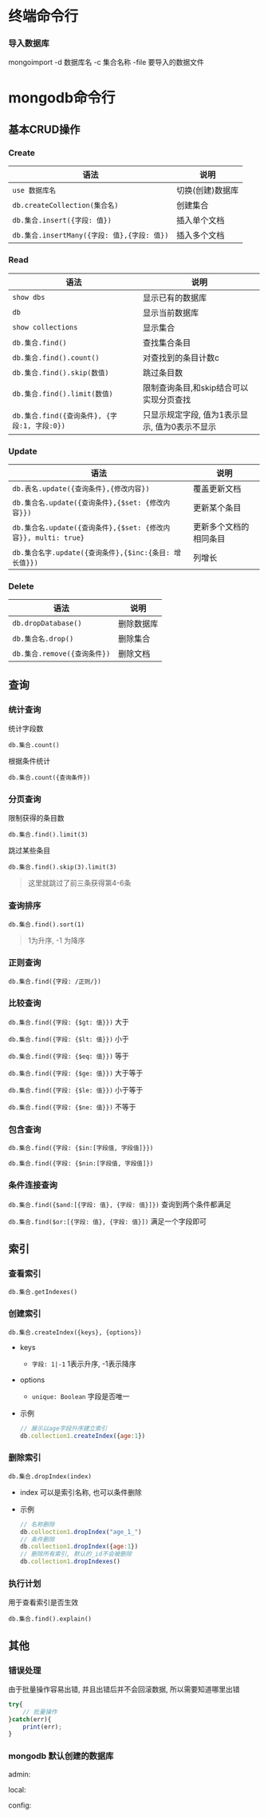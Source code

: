 # 终端命令行

### 导入数据库

mongoimport -d 数据库名 -c 集合名称 -file 要导入的数据文件

# mongodb命令行

## 基本CRUD操作

### Create

| 语法                                        | 说明             |
| ------------------------------------------- | ---------------- |
| `use 数据库名`                              | 切换(创建)数据库 |
| `db.createCollection(集合名)`               | 创建集合         |
| `db.集合.insert({字段: 值})`                | 插入单个文档     |
| `db.集合.insertMany({字段: 值},{字段: 值})` | 插入多个文档     |

### Read

| 语法                                         | 说明                                           |
| -------------------------------------------- | ---------------------------------------------- |
| `show dbs`                                   | 显示已有的数据库                               |
| `db`                                         | 显示当前数据库                                 |
| `show collections`                           | 显示集合                                       |
| `db.集合.find()`                             | 查找集合条目                                   |
| `db.集合.find().count()`                     | 对查找到的条目计数c                            |
| `db.集合.find().skip(数值)`                  | 跳过条目数                                     |
| `db.集合.find().limit(数值)`                 | 限制查询条目,和skip结合可以实现分页查找        |
| `db.集合.find({查询条件}, {字段:1, 字段:0})` | 只显示规定字段, 值为1表示显示, 值为0表示不显示 |

### Update

| 语法                                                         | 说明                   |
| ------------------------------------------------------------ | ---------------------- |
| `db.表名.update({查询条件},{修改内容})`                      | 覆盖更新文档           |
| `db.集合名.update({查询条件},{$set: {修改内容}})`            | 更新某个条目           |
| `db.集合名.update({查询条件},{$set: {修改内容}}, multi: true}` | 更新多个文档的相同条目 |
| `db.集合名字.update({查询条件},{$inc:{条目: 增长值}})`       | 列增长                 |

### Delete

| 语法                         | 说明       |
| ---------------------------- | ---------- |
| `db.dropDatabase()`          | 删除数据库 |
| `db.集合名.drop()`           | 删除集合   |
| `db.集合.remove({查询条件})` | 删除文档   |

## 查询

### 统计查询

统计字段数

`db.集合.count()`

根据条件统计

`db.集合.count({查询条件})`

### 分页查询

限制获得的条目数

`db.集合.find().limit(3)`

跳过某些条目

`db.集合.find().skip(3).limit(3)`

> 这里就跳过了前三条获得第4-6条

### 查询排序

`db.集合.find().sort(1)`

> 1为升序, -1 为降序

### 正则查询

`db.集合.find({字段: /正则/})`

### 比较查询

`db.集合.find({字段: {$gt: 值}})` 大于

`db.集合.find({字段: {$lt: 值}})` 小于

`db.集合.find({字段: {$eq: 值}})` 等于

`db.集合.find({字段: {$ge: 值}})` 大于等于

`db.集合.find({字段: {$le: 值}})` 小于等于

`db.集合.find({字段: {$ne: 值}})` 不等于

### 包含查询

`db.集合.find({字段: {$in:[字段值, 字段值]}})`

`db.集合.find({字段: {$nin:[字段值, 字段值]})`

### 条件连接查询

`db.集合.find({$and:[{字段: 值}, {字段: 值}]})` 查询到两个条件都满足

`db.集合.find($or:[{字段: 值}, {字段: 值}])` 满足一个字段即可

## 索引

### 查看索引

`db.集合.getIndexes()`

### 创建索引

`db.集合.createIndex({keys}, {options})`

* keys

  * `字段: 1|-1` 1表示升序, -1表示降序

* options

  * `unique: Boolean` 字段是否唯一

* 示例

  ```js
  // 展示以age字段升序建立索引
  db.collection1.createIndex({age:1})
  ```

### 删除索引

`db.集合.dropIndex(index)`

* index 可以是索引名称, 也可以条件删除

* 示例

  ````js
  // 名称删除
  db.colloction1.dropIndex("age_1_")
  // 条件删除
  db.collection1.dropIndex({age:1})
  // 删除所有索引, 默认的_id不会被删除
  db.collection1.dropIndexes()
  ````

### 执行计划

用于查看索引是否生效

`db.集合.find().explain()`

## 其他

### 错误处理

由于批量操作容易出错, 并且出错后并不会回滚数据, 所以需要知道哪里出错

```js
try{
    // 批量操作
}catch(err){
    print(err);
}
```

### mongodb 默认创建的数据库

admin:

local:

config: 